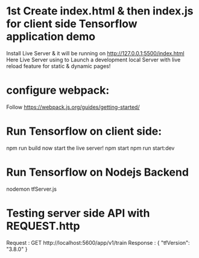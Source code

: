 # 1st Create index.html & then index.js for client side Tensorflow application demo

Install Live Server & it will be running on http://127.0.0.1:5500/index.html
Here Live Server using to Launch a development local Server with live reload feature for static & dynamic pages!

# configure webpack:

Follow https://webpack.js.org/guides/getting-started/

# Run Tensorflow on client side:

npm run build
now start the live server!
npm start
npm run start:dev

# Run Tensorflow on Nodejs Backend

nodemon tfServer.js

# Testing server side API with REQUEST.http

Request : GET http://localhost:5600/app/v1/train
Response :
{
"tfVersion": "3.8.0"
}
